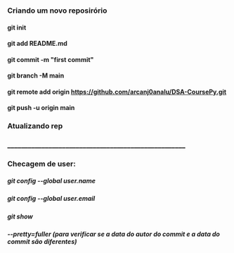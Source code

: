 ### Criando um novo reposirório

<!-- #### echo "# DSA-CoursePy" >> README.md -->
####    git init
####    git add README.md   
####    git commit -m "first commit"
####    git branch -M main
####    git remote add origin https://github.com/arcanj0analu/DSA-CoursePy.git
####    git push -u origin main

### Atualizando rep

### ____________________________________________________
### Checagem de user:
##### git config --global user.name
##### git config --global user.email


##### git show
##### --pretty=fuller        (para verificar se a data do autor do commit e a data do commit são diferentes)


